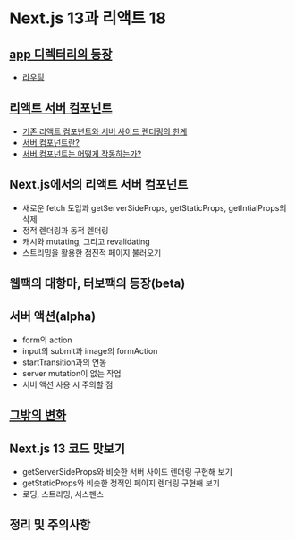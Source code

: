 # Next.js 13과 리액트 18

## [app 디렉터리의 등장](./notes/11_1_app_디렉터리의_등장.md)

- [라우팅](./notes/11_1_app_디렉터리의_등장.md#라우팅)

## [리액트 서버 컴포넌트](./notes/11_2_리액트_서버_컴포넌트.md)

- [기존 리액트 컴포넌트와 서버 사이드 렌더링의 한계](./notes/11_2_리액트_서버_컴포넌트.md/#기존-리액트-컴포넌트와-서버-사이드-렌더링의-한계)
- [서버 컴포넌트란?](./notes/11_2_리액트_서버_컴포넌트.md/#서버-컴포넌트란)
- [서버 컴포넌트는 어떻게 작동하는가?](./notes/11_2_리액트_서버_컴포넌트.md/#서버-컴포넌트는-어떻게-작동하는가)

## Next.js에서의 리액트 서버 컴포넌트

- 새로운 fetch 도입과 getServerSideProps, getStaticProps, getIntialProps의 삭제
- 정적 렌더링과 동적 렌더링
- 캐시와 mutating, 그리고 revalidating
- 스트리밍을 활용한 점진적 페이지 불러오기

## 웹팩의 대항마, 터보팩의 등장(beta)

## 서버 액션(alpha)

- form의 action
- input의 submit과 image의 formAction
- startTransition과의 연동
- server mutation이 없는 작업
- 서버 액션 사용 시 주의할 점

## [그밖의 변화](https://nextjs.org/blog/next-13)

## Next.js 13 코드 맛보기

- getServerSideProps와 비슷한 서버 사이드 렌더링 구현해 보기
- getStaticProps와 비슷한 정적인 페이지 렌더링 구현해 보기
- 로딩, 스트리밍, 서스펜스

## 정리 및 주의사항
